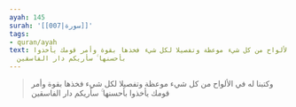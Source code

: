 ```yaml
---
ayah: 145
surah: '[[007|سورة]]'
tags:
- quran/ayah
text: وكتبنا له في الألواح من كل شيء موعظة وتفصيلا لكل شيء فخذها بقوة وأمر قومك يأخذوا
  بأحسنها ۚ سأريكم دار الفاسقين
---
```

> وكتبنا له في الألواح من كل شيء موعظة وتفصيلا لكل شيء فخذها بقوة وأمر قومك يأخذوا بأحسنها ۚ سأريكم دار الفاسقين
